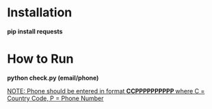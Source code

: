 <h1> Installation </h1>

<b> pip install requests</b>
 
<h1> How to Run </h1>

<b> python check.py (email/phone)</b> <p>
<u> NOTE: Phone should be entered in format <b> CCPPPPPPPPPP </b> where C = Country Code, P = Phone Number </u>
